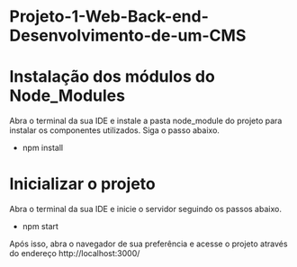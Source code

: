 # Projeto-1-Web-Back-end-Desenvolvimento-de-um-CMS

<h1>Instalação dos módulos do Node_Modules</h1>
<p>Abra o terminal da sua IDE e instale a pasta node_module do projeto para instalar os componentes utilizados. Siga o passo abaixo.</p>
  <ul>
   <li>npm install</li>
  </ul>

<h1>Inicializar o projeto</h1>
<p>Abra o terminal da sua IDE e inicie o servidor seguindo os passos abaixo.</p>
  <ul>
   <li>npm start</li>
  </ul>

<p>Após isso, abra o navegador de sua preferência e acesse o projeto através do endereço http://localhost:3000/</p>